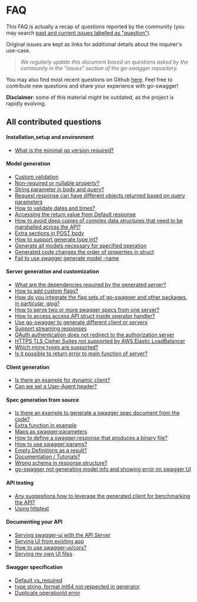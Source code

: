 # FAQ

This FAQ is actually a recap of questions reported by the community
(you may search [past and current issues labelled as "question"](https://github.com/michalq/go-swagger/issues?q=is%3Aissue+label%3Aquestion)).

Original issues are kept as links for additional details about the inquirer's use-case.

>*We regularly update this document based on questions asked by the community in the "issues" section of the go-swagger repository.*

You may also find most recent questions on Github [here](https://github.com/michalq/go-swagger/issues?utf8=%E2%9C%93&q=is%3Aissue+is%3Aopen+label%3Aquestion).
Feel free to contribute new questions and share your experience with go-swagger!

**Disclaimer**: some of this material might be outdated, as the project is rapidly evolving.

## All contributed questions

<!-- TOC starts here -->

#### Installation,setup and environment
* [What is the minimal go version required?](faq_setup.md#what-is-the-minimal-go-version-required)
<!-- * [Swagger installation issues](faq_setup.md#swagger-installation-issues) -->
<!-- * [What is the proper way to vendor go-swagger?](faq_setup.md#what-is-the-proper-way-to-vendor-go-swagger) -->

#### Model generation
* [Custom validation](faq_model.md#custom-validation)
* [Non-required or nullable property?](faq_model.md#non-required-or-nullable-property)
* [String parameter in body and query?](faq_model.md#string-parameter-in-body-and-query)
* [Request response can have different objects returned based on query parameters](faq_model.md#request-response-can-have-different-objects-returned-based-on-query-parameters)
* [How to validate dates and times?](faq_model.md#how-to-validate-dates-and-times)
* [Accessing the return value from Default response](faq_model.md#accessing-the-default-return-value)
* [How to avoid deep copies of complex data structures that need to be marshalled across the API?](faq_model.md#how-to-avoid-deep-copies-of-complex-data-structures-that-need-to-be-marshalled-across-the-api)
* [Extra sections in POST body](faq_model.md#extra-sections-in-post-body)
* [How to support generate type int?](faq_model.md#how-to-support-generate-type-int)
* [Generate all models necessary for specified operation](faq_model.md#generate-all-models-necessary-for-specified-operation)
* [Generated code changes the order of properties in struct](faq_model.md#generated-code-changes-the-order-of-properties-in-struct)
* [Fail to use swagger generate model -name](faq_model.md#fail-to-use-swagger-generate-model-name)

<!-- * How to make custom validators? -->

#### Server generation and customization
* [What are the dependencies required by the generated server?](faq_server.md#what-are-the-dependencies-required-by-the-generated-server)
* [How to add custom flags?](faq_server.md#how-to-add-custom-flags)
* [How do you integrate the flag sets of go-swagger and other packages, in particular, glog?](faq_server.md#how-do-you-integrate-the-flag-sets-of-go-swagger-and-other-packages-in-particular-glog)
* [How to serve two or more swagger specs from one server?](faq_server.md#how-to-serve-two-or-more-swagger-specs-from-one-server)
* [How to access access API struct inside operator handler?](faq_server.md#how-to-access-access-api-struct-inside-operator-handler)
* [Use go-swagger to generate different client or servers](faq_server.md#use-go-swagger-to-generate-different-client-or-servers)
* [Support streaming responses](faq_server.md#support-streaming-responses)
* [OAuth authentication does not redirect to the authorization server](faq_server.md#oauth-authentication-does-not-redirect-to-the-authorization-server)
* [HTTPS TLS Cipher Suites not supported by AWS Elastic LoadBalancer](faq_server.md#https-tls-cipher-suites-not-supported-by-aws-elastic-loadbalancer)
* [Which mime types are supported?](faq_server.md#which-mime-types-are-supported)
* [Is it possible to return error to main function of server?](faq_server.md#is-it-possible-to-return-error-to-main-function-of-server)

#### Client generation
* [Is there an example for dynamic client?](faq_client.md#example-for-dynamic-client)
* [Can we set a User-Agent header?](faq_client.md#can-we-set-a-user-agent-header)

#### Spec generation from source
* [Is there an example to generate a swagger spec document from the code?](faq_spec.md#example-to-generate-a-swagger-spec-document-from-the-code?)
* [Extra function in example](faq_spec.md#extra-function-in-example)
* [Maps as swagger:parameters](faq_spec.md#maps-as-swagger-parameters)
* [How to define a swagger:response that produces a binary file?](faq_spec.md#how-to-define-a-swagger-response-that-produces-a-binary-file)
* [How to use swagger:params?](faq_spec.md#how-to-use-swagger-params)
* [Empty Definitions as a result?](faq_spec.md#empty-definitions)
* [Documentation / Tutorials?](faq_spec.md#documentation-or-tutorials-on-code-annotation)
* [Wrong schema in response structure?](faq_spec.md#wrong-schema-in-response-structure)
* [go-swagger not generating model info and showing error on swagger UI](faq_spec.md#go-swagger-not-generating-model-info-and-showing-error-on-swagger-ui)
<!--* [Running on google app engine](faq_spec.md#running-on-google-app-engine)-->
<!--* [Generating spec cannot import dependencies](faq_spec.md#generating-spec-cannot-import-dependencies)-->

#### API testing
* [Any suggestions how to leverage the generated client for benchmarking the API?](faq_testing.md#any-suggestions-how-to-leverage-the-generated-client-for-benchmarking-the-api)
* [Using httptest](faq_testing.md#using-httptest)

#### Documenting your API
* [Serving swagger-ui with the API Server](faq_documenting.md#serving-swagger-ui-with-the-api-server)
* [Serving UI from existing app](faq_documenting.md#how-to-serve-swagger-ui-from-a-preexisting-web-app)
* [How to use swagger-ui/cors?](faq_server.md#how-to-use-swagger-ui-cors)
* [Serving my own UI files](faq_server.md#how-to-serve-my-ui-files)

#### Swagger specification
* [Default vs_required](faq_swagger.md#default-vs-required)
* [type string, format int64 not respected in generator](faq_swagger.md#type-string-format-int64-not-respected-in-generator)
* [Duplicate operationId error](faq_swagger.md#duplicate-operationid-error)

<!-- More on that...
#### Documentation and tutorials
-->
